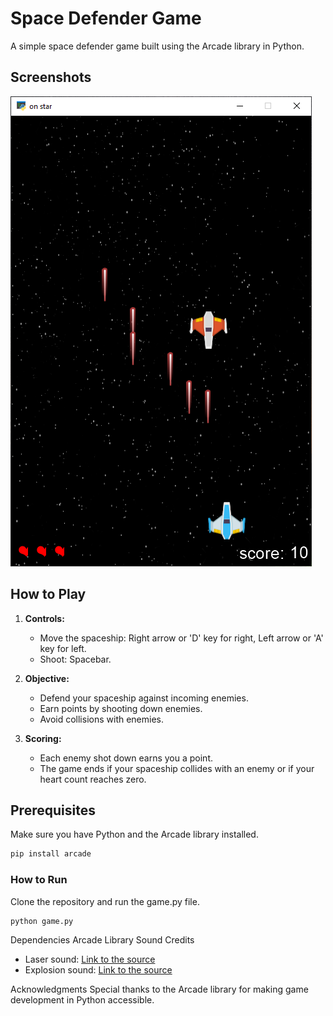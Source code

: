 # Space Defender Game

A simple space defender game built using the Arcade library in Python.

## Screenshots

![Alt text](Screenshot_01.png)

## How to Play

1. **Controls:**
   - Move the spaceship: Right arrow or 'D' key for right, Left arrow or 'A' key for left.
   - Shoot: Spacebar.

2. **Objective:**
   - Defend your spaceship against incoming enemies.
   - Earn points by shooting down enemies.
   - Avoid collisions with enemies.

3. **Scoring:**
   - Each enemy shot down earns you a point.
   - The game ends if your spaceship collides with an enemy or if your heart count reaches zero.

## Prerequisites

Make sure you have Python and the Arcade library installed.

```bash
pip install arcade
```

### How to Run

Clone the repository and run the game.py file.

```bash
python game.py
```

Dependencies
Arcade Library
Sound Credits

- Laser sound: [Link to the source](https://api.arcade.academy/en/latest/resources.html)
- Explosion sound: [Link to the source](https://api.arcade.academy/en/latest/resources.html)

Acknowledgments
Special thanks to the Arcade library for making game development in Python accessible.
